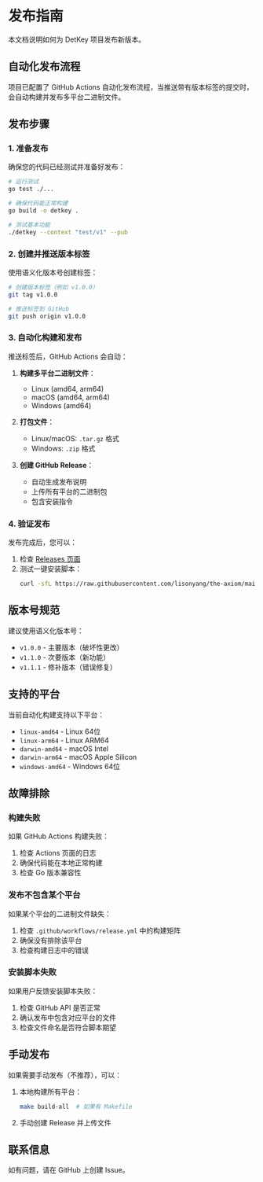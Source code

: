 # 发布指南

本文档说明如何为 DetKey 项目发布新版本。

## 自动化发布流程

项目已配置了 GitHub Actions 自动化发布流程，当推送带有版本标签的提交时，会自动构建并发布多平台二进制文件。

## 发布步骤

### 1. 准备发布

确保您的代码已经测试并准备好发布：

```bash
# 运行测试
go test ./...

# 确保代码能正常构建
go build -o detkey .

# 测试基本功能
./detkey --context "test/v1" --pub
```

### 2. 创建并推送版本标签

使用语义化版本号创建标签：

```bash
# 创建版本标签（例如 v1.0.0）
git tag v1.0.0

# 推送标签到 GitHub
git push origin v1.0.0
```

### 3. 自动化构建和发布

推送标签后，GitHub Actions 会自动：

1. **构建多平台二进制文件**：
   - Linux (amd64, arm64)
   - macOS (amd64, arm64)
   - Windows (amd64)

2. **打包文件**：
   - Linux/macOS: `.tar.gz` 格式
   - Windows: `.zip` 格式

3. **创建 GitHub Release**：
   - 自动生成发布说明
   - 上传所有平台的二进制包
   - 包含安装指令

### 4. 验证发布

发布完成后，您可以：

1. 检查 [Releases 页面](https://github.com/lisonyang/the-axiom/releases)
2. 测试一键安装脚本：
   ```bash
   curl -sfL https://raw.githubusercontent.com/lisonyang/the-axiom/main/install.sh | sh
   ```

## 版本号规范

建议使用语义化版本号：

- `v1.0.0` - 主要版本（破坏性更改）
- `v1.1.0` - 次要版本（新功能）
- `v1.1.1` - 修补版本（错误修复）

## 支持的平台

当前自动化构建支持以下平台：

- `linux-amd64` - Linux 64位
- `linux-arm64` - Linux ARM64
- `darwin-amd64` - macOS Intel
- `darwin-arm64` - macOS Apple Silicon
- `windows-amd64` - Windows 64位

## 故障排除

### 构建失败

如果 GitHub Actions 构建失败：

1. 检查 Actions 页面的日志
2. 确保代码能在本地正常构建
3. 检查 Go 版本兼容性

### 发布不包含某个平台

如果某个平台的二进制文件缺失：

1. 检查 `.github/workflows/release.yml` 中的构建矩阵
2. 确保没有排除该平台
3. 检查构建日志中的错误

### 安装脚本失败

如果用户反馈安装脚本失败：

1. 检查 GitHub API 是否正常
2. 确认发布中包含对应平台的文件
3. 检查文件命名是否符合脚本期望

## 手动发布

如果需要手动发布（不推荐），可以：

1. 本地构建所有平台：
   ```bash
   make build-all  # 如果有 Makefile
   ```

2. 手动创建 Release 并上传文件

## 联系信息

如有问题，请在 GitHub 上创建 Issue。 